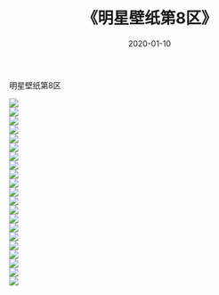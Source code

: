 ﻿---
layout: post
title:  《明星壁纸第8区》
date:   2020-01-10
img: http://img.660000.xyz/Sharelink/壁纸/明星壁纸/明星壁纸第8区/000-8.jpg
categories: [美女, 清纯, 唯美]
---

明星壁纸第8区

  ![](http://img.660000.xyz/Sharelink/壁纸/明星壁纸/168.jpg) <br> ![](http://img.660000.xyz/Sharelink/壁纸/明星壁纸/169.jpg) <br> ![](http://img.660000.xyz/Sharelink/壁纸/明星壁纸/170.jpg) <br> ![](http://img.660000.xyz/Sharelink/壁纸/明星壁纸/171.jpg) <br> ![](http://img.660000.xyz/Sharelink/壁纸/明星壁纸/172.bmp) <br> ![](http://img.660000.xyz/Sharelink/壁纸/明星壁纸/173.jpg) <br> ![](http://img.660000.xyz/Sharelink/壁纸/明星壁纸/174.jpg) <br> ![](http://img.660000.xyz/Sharelink/壁纸/明星壁纸/175.jpg) <br> ![](http://img.660000.xyz/Sharelink/壁纸/明星壁纸/176.jpg) <br> ![](http://img.660000.xyz/Sharelink/壁纸/明星壁纸/177.jpg) <br> ![](http://img.660000.xyz/Sharelink/壁纸/明星壁纸/178.jpg) <br> ![](http://img.660000.xyz/Sharelink/壁纸/明星壁纸/179.jpg) <br> ![](http://img.660000.xyz/Sharelink/壁纸/明星壁纸/180.jpg) <br> ![](http://img.660000.xyz/Sharelink/壁纸/明星壁纸/181.jpg) <br> ![](http://img.660000.xyz/Sharelink/壁纸/明星壁纸/182.jpg) <br> ![](http://img.660000.xyz/Sharelink/壁纸/明星壁纸/183.jpg) <br> ![](http://img.660000.xyz/Sharelink/壁纸/明星壁纸/184.jpg) <br> ![](http://img.660000.xyz/Sharelink/壁纸/明星壁纸/185.jpg) <br> ![](http://img.660000.xyz/Sharelink/壁纸/明星壁纸/186.jpg) <br> ![](http://img.660000.xyz/Sharelink/壁纸/明星壁纸/187.jpg) <br> ![](http://img.660000.xyz/Sharelink/壁纸/明星壁纸/188.jpg) <br>